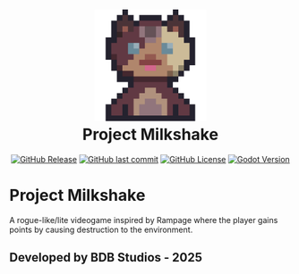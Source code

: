 <h1 align="center">
  <a name="logo" href="https://github.com/bdbstudios/project-milkshake"><img src="https://github.com/bdbstudios/project-milkshake/blob/main/mushroom_the_cat.png" alt="Project Milkshake Logo" width="200"></a>
  <br>
  Project Milkshake
  <br>
</h1>

<p align="center">
  <a href="https://github.com/bdbstudios/project-milkshake/releases"><img alt="GitHub Release" src="https://img.shields.io/github/v/release/bdbstudios/project-milkshake" /></a>
  <a href="https://github.com/bdbstudios/project-milkshake/commits"><img alt="GitHub last commit" src="https://img.shields.io/github/last-commit/bdbstudios/project-milkshake" /></a>
  <a href="https://github.com/bdbstudios/project-milkshake/blob/main/LICENSE"><img alt="GitHub License" src="https://img.shields.io/github/license/bdbstudios/project-milkshake" /></a>
  <a href="https://godotengine.org/"><img alt="Godot Version" src="https://img.shields.io/badge/godot_version-4.5-blue" /></a>
  <br>
</p>

# Project Milkshake

A rogue-like/lite videogame inspired by Rampage where the player gains points by causing destruction to the environment.

## Developed by BDB Studios - 2025
